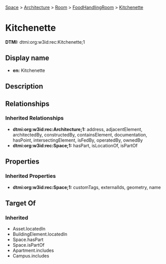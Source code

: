 [Space](../../../Space.md) > [Architecture](../../Architecture.md) > [Room](../Room.md) > [FoodHandlingRoom](FoodHandlingRoom.md) > [Kitchenette](.)
# Kitchenette
**DTMI:** dtmi:org:w3id:rec:Kitchenette;1
## Display name
- **en:** Kitchenette
## Description
## Relationships
### Inherited Relationships
* **dtmi:org:w3id:rec:Architecture;1:** address, adjacentElement, architectedBy, constructedBy, containsElement, documentation, hasPoint, intersectingElement, isFedBy, operatedBy, ownedBy
* **dtmi:org:w3id:rec:Space;1:** hasPart, isLocationOf, isPartOf
## Properties
### Inherited Properties
* **dtmi:org:w3id:rec:Space;1:** customTags, externalIds, geometry, name
## Target Of
### Inherited
* Asset.locatedIn
* BuildingElement.locatedIn
* Space.hasPart
* Space.isPartOf
* Apartment.includes
* Campus.includes
